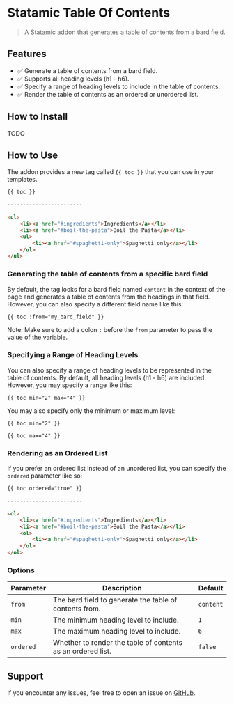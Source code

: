 # Statamic Table Of Contents

> A Statamic addon that generates a table of contents from a bard field.

## Features

- ✅ Generate a table of contents from a bard field.
- ✅ Supports all heading levels (h1 - h6).
- ✅ Specify a range of heading levels to include in the table of contents.
- ✅ Render the table of contents as an ordered or unordered list.

## How to Install

TODO

[//]: # (You can search for this addon in the `Tools > Addons` section of the Statamic control panel and click **install**, or run the following command from your project root:)

[//]: # ()

[//]: # (``` bash)

[//]: # (composer require doefom/statamic-table-of-contents)

[//]: # (```)

## How to Use

The addon provides a new tag called `{{ toc }}` that you can use in your templates.

```html
{{ toc }}

------------------------

<ul>
    <li><a href="#ingredients">Ingredients</a></li>
    <li><a href="#boil-the-pasta">Boil the Pasta</a></li>
    <ul>
        <li><a href="#spaghetti-only">Spaghetti only</a></li>
    </ul>
</ul>
```

### Generating the table of contents from a specific bard field

By default, the tag looks for a bard field named `content` in the context of the page and generates a table of contents
from the headings in that field. However, you can also specify a different field name like this:

```text
{{ toc :from="my_bard_field" }}
```

Note: Make sure to add a colon `:` before the `from` parameter to pass the value of the variable.

### Specifying a Range of Heading Levels

You can also specify a range of heading levels to be represented in the table of contents. By default, all heading
levels (h1 - h6) are included. However, you may specify a range like this:

```text
{{ toc min="2" max="4" }}
```

You may also specify only the minimum or maximum level:

```text
{{ toc min="2" }}
```

```text
{{ toc max="4" }}
```

### Rendering as an Ordered List

If you prefer an ordered list instead of an unordered list, you can specify the `ordered` parameter like so:

```html
{{ toc ordered="true" }}

------------------------

<ol>
    <li><a href="#ingredients">Ingredients</a></li>
    <li><a href="#boil-the-pasta">Boil the Pasta</a></li>
    <ol>
        <li><a href="#spaghetti-only">Spaghetti only</a></li>
    </ol>
</ol>
```

### Options

| Parameter | Description                                                 | Default   |
|-----------|-------------------------------------------------------------|-----------|
| `from`    | The bard field to generate the table of contents from.      | `content` |
| `min`     | The minimum heading level to include.                       | `1`       |
| `max`     | The maximum heading level to include.                       | `6`       |
| `ordered` | Whether to render the table of contents as an ordered list. | `false`   |

## Support

If you encounter any issues, feel free to open an issue
on [GitHub](https://github.com/doefom/statamic-table-of-contents/issues).
